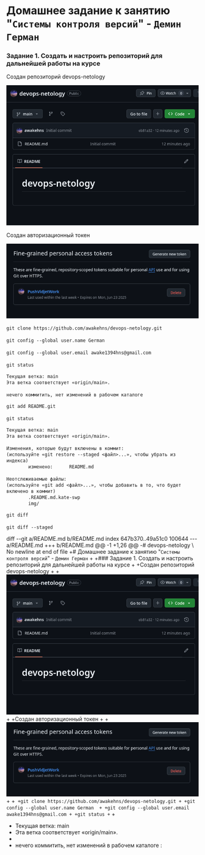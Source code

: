 # Домашнее задание к занятию "`Системы контроля версий`" - `Демин Герман`

### Задание 1. Создать и настроить репозиторий для дальнейшей работы на курсе

Создан репозиторий devops-netology

![create](/img/create.png)

Создан авторизационный токен

![token](/img/token.png)

```
git clone https://github.com/awakehns/devops-netology.git

git config --global user.name German 

git config --global user.email awake1394hns@gmail.com

git status
```

    Текущая ветка: main
    Эта ветка соответствует «origin/main».

    нечего коммитить, нет изменений в рабочем каталоге

```
git add README.git

git status
```

    Текущая ветка: main
    Эта ветка соответствует «origin/main».

    Изменения, которые будут включены в коммит:
    (используйте «git restore --staged <файл>...», чтобы убрать из индекса)
            изменено:      README.md

    Неотслеживаемые файлы:
    (используйте «git add <файл>...», чтобы добавить в то, что будет включено в коммит)
            .README.md.kate-swp
            img/

```
git diff

git diff --staged
```

diff --git a/README.md b/README.md
index 647b370..49a51c0 100644
--- a/README.md
+++ b/README.md
@@ -1 +1,26 @@
-# devops-netology
\ No newline at end of file
+# Домашнее задание к занятию "`Системы контроля версий`" - `Демин Герман`
+
+### Задание 1. Создать и настроить репозиторий для дальнейшей работы на курсе
+
+Создан репозиторий devops-netology
+
+![create](/img/create.png)
+
+Создан авторизационный токен
+
+![token](/img/token.png)
+
+```
+git clone https://github.com/awakehns/devops-netology.git
+
+git config --global user.name German 
+
+git config --global user.email awake1394hns@gmail.com
+
+git status
+```
+
+    Текущая ветка: main
+    Эта ветка соответствует «origin/main».
+
+    нечего коммитить, нет изменений в рабочем каталоге
:
